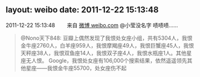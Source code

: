 layout: weibo
date: 2011-12-22 15:13:48
---
2011-12-22 15:13:48  &nbsp;&nbsp;&nbsp;&nbsp;&nbsp;&nbsp; 来自 <a href="http://weibo.com/" rel="nofollow">微博 weibo.com</a>
@小莹没名字 啧啧啧……
>  @Nono天下848: 豆瓣上偶然发现了我恨处女座小组，共有5304人，我恨金牛座2760人，白羊座959人，我恨摩羯座49人，我恨巨蟹座45人，我恨天秤座38人，我恨双鱼座14人，我恨双子座4人，我恨水瓶座1人。其他星座无人恨。 Google，我恨处女座有106,000个搜索结果，依然遥遥领先其他星座——我恨金牛座55700，处女座伤不起 ​​​
